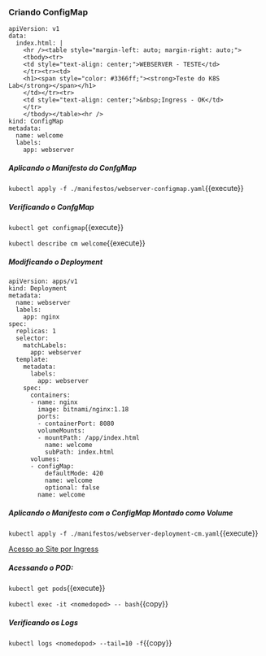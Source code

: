 
### Criando ConfigMap

```
apiVersion: v1
data:
  index.html: |
    <hr /><table style="margin-left: auto; margin-right: auto;">
    <tbody><tr>
    <td style="text-align: center;">WEBSERVER - TESTE</td>
    </tr><tr><td>
    <h1><span style="color: #3366ff;"><strong>Teste do K8S Lab</strong></span></h1>
    </td></tr><tr>
    <td style="text-align: center;">&nbsp;Ingress - OK</td>
    </tr>
    </tbody></table><hr />
kind: ConfigMap
metadata:
  name: welcome
  labels:
    app: webserver
```
##### Aplicando o Manifesto do ConfgMap

`kubectl apply -f ./manifestos/webserver-configmap.yaml`{{execute}}

##### Verificando o ConfgMap

`kubectl get configmap`{{execute}}

`kubectl describe cm welcome`{{execute}}

##### Modificando o Deployment

```
apiVersion: apps/v1
kind: Deployment
metadata:
  name: webserver
  labels:
    app: nginx
spec:
  replicas: 1
  selector:
    matchLabels:
      app: webserver
  template:
    metadata:
      labels:
        app: webserver
    spec:
      containers:
      - name: nginx
        image: bitnami/nginx:1.18
        ports:
        - containerPort: 8080
        volumeMounts:
        - mountPath: /app/index.html
          name: welcome
          subPath: index.html
      volumes:
      - configMap:
          defaultMode: 420
          name: welcome
          optional: false
        name: welcome
```
##### Aplicando o Manifesto com o ConfigMap Montado como Volume

`kubectl apply -f ./manifestos/webserver-deployment-cm.yaml`{{execute}}

[Acesso ao Site por Ingress](https://webserver.[[HOST2_SUBDOMAIN]]-80-[[KATACODA_HOST]].environments.katacoda.com/)

##### Acessando o POD:

`kubectl get pods`{{execute}}

`kubectl exec -it <nomedopod> -- bash`{{copy}}

##### Verificando os Logs

`kubectl logs <nomedopod> --tail=10 -f`{{copy}}
